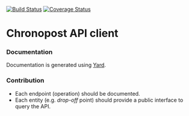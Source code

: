 [![Build Status](https://travis-ci.org/zverseckas/chronopost.svg?branch=master)](https://travis-ci.org/zverseckas/chronopost)
[![Coverage Status](https://coveralls.io/repos/github/zverseckas/chronopost/badge.svg?branch=master)](https://coveralls.io/github/zverseckas/chronopost?branch=master)

# Chronopost API client

### Documentation
Documentation is generated using [Yard](https://yardoc.org/).

### Contribution
- Each endpoint (operation) should be documented.
- Each entity (e.g. *drop-off* point) should provide a public interface to query the API.
